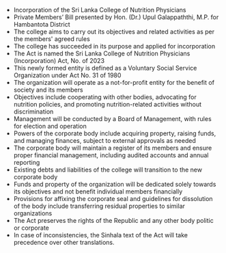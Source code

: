 - Incorporation of the Sri Lanka College of Nutrition Physicians
- Private Members’ Bill presented by Hon. (Dr.) Upul Galappaththi, M.P. for Hambantota District
- The college aims to carry out its objectives and related activities as per the members' agreed rules
- The college has succeeded in its purpose and applied for incorporation
- The Act is named the Sri Lanka College of Nutrition Physicians (Incorporation) Act, No. of 2023
- This newly formed entity is defined as a Voluntary Social Service Organization under Act No. 31 of 1980
- The organization will operate as a not-for-profit entity for the benefit of society and its members
- Objectives include cooperating with other bodies, advocating for nutrition policies, and promoting nutrition-related activities without discrimination
- Management will be conducted by a Board of Management, with rules for election and operation
- Powers of the corporate body include acquiring property, raising funds, and managing finances, subject to external approvals as needed
- The corporate body will maintain a register of its members and ensure proper financial management, including audited accounts and annual reporting
- Existing debts and liabilities of the college will transition to the new corporate body
- Funds and property of the organization will be dedicated solely towards its objectives and not benefit individual members financially
- Provisions for affixing the corporate seal and guidelines for dissolution of the body include transferring residual properties to similar organizations
- The Act preserves the rights of the Republic and any other body politic or corporate
- In case of inconsistencies, the Sinhala text of the Act will take precedence over other translations.